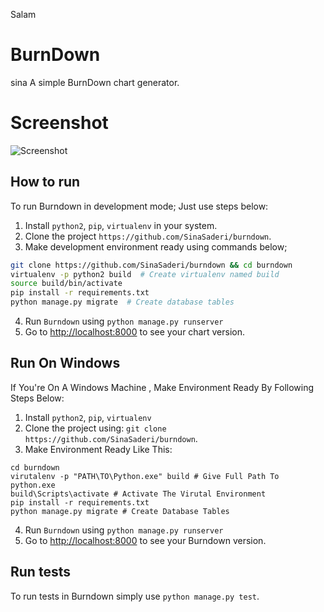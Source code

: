 Salam
# BurnDown
sina
A simple BurnDown chart generator.

# Screenshot

![Screenshot](http://sina.sinasaderi.ir/scrt.png)

## How to run

To run Burndown in development mode; Just use steps below:

1. Install `python2`, `pip`, `virtualenv` in your system.
2. Clone the project `https://github.com/SinaSaderi/burndown`.
3. Make development environment ready using commands below;

  ```bash
  git clone https://github.com/SinaSaderi/burndown && cd burndown
  virtualenv -p python2 build  # Create virtualenv named build
  source build/bin/activate
  pip install -r requirements.txt
  python manage.py migrate  # Create database tables
  ```

4. Run `Burndown` using `python manage.py runserver`
5. Go to [http://localhost:8000](http://localhost:8000) to see your chart version.

## Run On Windows

If You're On A Windows Machine , Make Environment Ready By Following Steps Below:
1. Install `python2`, `pip`, `virtualenv`
2. Clone the project using:  `git clone https://github.com/SinaSaderi/burndown`.
3. Make Environment Ready Like This:
``` Command Prompt
cd burndown
virutalenv -p "PATH\TO\Python.exe" build # Give Full Path To python.exe
build\Scripts\activate # Activate The Virutal Environment
pip install -r requirements.txt
python manage.py migrate # Create Database Tables
```
4. Run `Burndown` using `python manage.py runserver`
5. Go to [http://localhost:8000](http://localhost:8000) to see your Burndown version.

## Run tests

To run tests in Burndown simply use `python manage.py test`.
